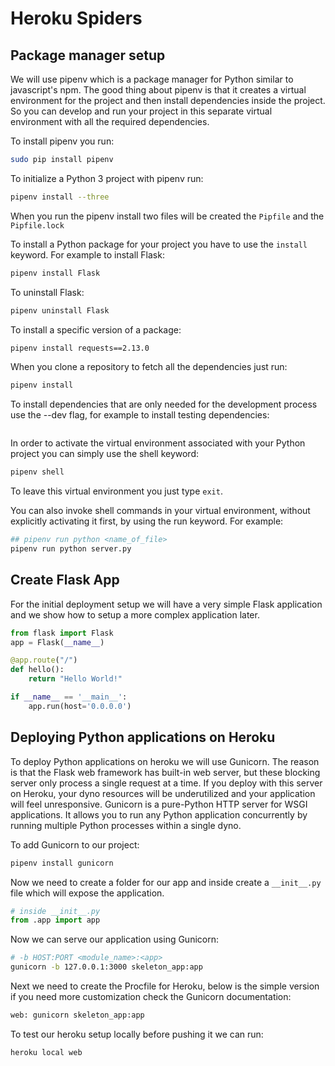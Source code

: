 # Heroku Spiders

## Package manager setup

We will use pipenv which is a package manager for Python similar to javascript's npm. The good thing about pipenv is that it creates a virtual environment for the project and then install dependencies inside the project. So you can develop and run your project in this separate virtual environment with all the required dependencies.

To install pipenv you run:

```bash
sudo pip install pipenv
```

To initialize a Python 3 project with pipenv run:

```bash
pipenv install --three
```

When you run the pipenv install two files will be created the `Pipfile` and the `Pipfile.lock`

To install a Python package for your project you have to use the `install` keyword. For example to install Flask:

```bash
pipenv install Flask
```

To uninstall Flask:

```bash
pipenv uninstall Flask
```

To install a specific version of a package:

```bash
pipenv install requests==2.13.0
```

When you clone a repository to fetch all the dependencies just run:

```bash
pipenv install
```

To install dependencies that are only needed for the development process use the --dev flag, for example to install testing dependencies:

```bash
```

In order to activate the virtual environment associated with your Python project you can simply use the shell keyword:

```bash
pipenv shell
```

To leave this virtual environment you just type `exit`.

You can also invoke shell commands in your virtual environment, without explicitly activating it first, by using the run keyword. For example:

```bash
## pipenv run python <name_of_file>
pipenv run python server.py
```

## Create Flask App

For the initial deployment setup we will have a very simple Flask application and we show how to setup a more complex application later.

```python
from flask import Flask
app = Flask(__name__)

@app.route("/")
def hello():
    return "Hello World!"

if __name__ == '__main__':
    app.run(host='0.0.0.0')

```

## Deploying Python applications on Heroku

To deploy Python applications on heroku we will use Gunicorn. The reason is that the Flask web framework has built-in web server, but these blocking server only process a single request at a time. If you deploy with this server on Heroku, your dyno resources will be underutilized and your application will feel unresponsive.
Gunicorn is a pure-Python HTTP server for WSGI applications. It allows you to run any Python application concurrently by running multiple Python processes within a single dyno.

To add Gunicorn to our project:

```bash
pipenv install gunicorn
```

Now we need to create a folder for our app and inside create a `__init__.py` file which will expose the application.

```python
# inside __init__.py
from .app import app
```

Now we can serve our application using Gunicorn:

```bash
# -b HOST:PORT <module_name>:<app>
gunicorn -b 127.0.0.1:3000 skeleton_app:app
```

Next we need to create the Procfile for Heroku, below is the simple version if you need more customization check the Gunicorn documentation:

```txt
web: gunicorn skeleton_app:app
```

To test our heroku setup locally before pushing it we can run:

```txt
heroku local web
```

